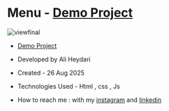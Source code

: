 # Menu - [Demo Project](https://aliheydarii.github.io/Menu/)

![viewfinal](https://github.com/user-attachments/assets/c2361b64-ce8c-48f4-92e0-f17df3ec3174)

- [Demo Project](https://aliheydarii.github.io/Menu/)

- Developed by Ali Heydari

- Created - 26 Aug 2025

- Technologies Used - Html , css , Js

- How to reach me : with my [instagram](https://www.instagram.com/alifront_com/) and [linkedin](https://www.linkedin.com/in/ali-heydari-3567b2191/)
